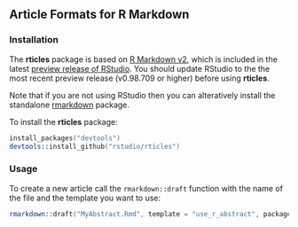 ## Article Formats for R Markdown

### Installation

The **rticles** package is based on [R Markdown v2](http://rmarkdown.rstudio.com), which is included in the latest [preview release of RStudio](http://www.rstudio.com/ide/download/preview). You should update RStudio to the the most recent preview release (v0.98.709 or higher) before using **rticles**.

Note that if you are not using RStudio then you can alteratively install the standalone [rmarkdown](https://github.com/rstudio/rmarkdown) package.

To install the **rticles** package:

```S
install_packages("devtools")
devtools::install_github("rstudio/rticles")
```

### Usage

To create a new article call the `rmarkdown::draft` function with the name of the file and the template you want to use:

```S
rmarkdown::draft("MyAbstract.Rmd", template = "use_r_abstract", package = "rticles")
```




